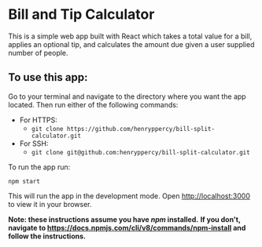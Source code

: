 # Bill and Tip Calculator

This is a simple web app built with React which takes a total value for a bill, applies an optional tip, and calculates the amount due given a user supplied number of people.

## To use this app: 

Go to your terminal and navigate to the directory where you want the app located. Then run either of the following commands:

- For HTTPS: 
    - `git clone https://github.com/henryppercy/bill-split-calculator.git`
- For SSH: 
    - `git clone git@github.com:henryppercy/bill-split-calculator.git`

To run the app run:

`npm start`

This will run the app in the development mode.
Open [http://localhost:3000](http://localhost:3000) to view it in your browser.

**Note: these instructions assume you have _npm_ installed.** 
**If you don't, navigate to https://docs.npmjs.com/cli/v8/commands/npm-install and follow the instructions.**

